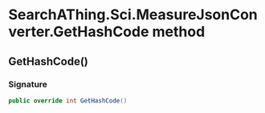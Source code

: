 # SearchAThing.Sci.MeasureJsonConverter.GetHashCode method
## GetHashCode()
### Signature
```csharp
public override int GetHashCode()
```
